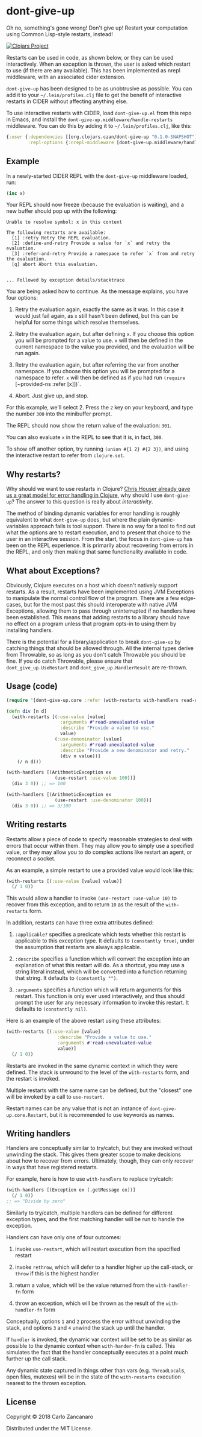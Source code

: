 # dont-give-up

Oh no, something's gone wrong! Don't give up! Restart your computation using Common Lisp-style restarts, instead!

[![Clojars Project](https://img.shields.io/clojars/v/org.clojars.czan/dont-give-up.svg)](https://clojars.org/org.clojars.czan/dont-give-up)

Restarts can be used in code, as shown below, or they can be used interactively. When an exception is thrown, the user is asked which restart to use (if there are any available). This has been implemented as nrepl middleware, with an associated cider extension.

`dont-give-up` has been designed to be as unobtrusive as possible. You can add it to your `~/.lein/profiles.clj` file to get the benefit of interactive restarts in CIDER without affecting anything else.

To use interactive restarts with CIDER, load `dont-give-up.el` from this repo in Emacs, and install the `dont-give-up.middleware/handle-restarts` middleware. You can do this by adding it to `~/.lein/profiles.clj`, like this:

```clojure
{:user {:dependencies [[org.clojars.czan/dont-give-up "0.1.0-SNAPSHOT"]]
        :repl-options {:nrepl-middleware [dont-give-up.middleware/handle-restarts]}}}
```

## Example

In a newly-started CIDER REPL with the `dont-give-up` middleware loaded, run:

```clojure
(inc x)
```

Your REPL should now freeze (because the evaluation is waiting), and a new buffer should pop up with the following:

```
Unable to resolve symbol: x in this context

The following restarts are available:
  [1] :retry Retry the REPL evaluation.
  [2] :define-and-retry Provide a value for `x` and retry the evaluation.
  [3] :refer-and-retry Provide a namespace to refer `x` from and retry the evaluation.
  [q] abort Abort this evaluation.


... Followed by exception details/stacktrace
```

You are being asked how to continue. As the message explains, you have four options:

1. Retry the evaluation again, exactly the same as it was. In this case it would just fail again, as `x` still hasn't been defined, but this can be helpful for some things which resolve themselves.

2. Retry the evaluation again, but after defining `x`. If you choose this option you will be prompted for a value to use. `x` will then be defined in the current namespace to the value you provided, and the evaluation will be run again.

3. Retry the evaluation again, but after referring the var from another namespace. If you choose this option you will be prompted for a namespace to refer. `x` will then be defined as if you had run `(require `[~provided-ns :refer [x]])`.

4. Abort. Just give up, and stop.

For this example, we'll select 2. Press the `2` key on your keyboard, and type the number `300` into the minibuffer prompt.

The REPL should now show the return value of the evaluation: `301`.

You can also evaluate `x` in the REPL to see that it is, in fact, `300`.

To show off another option, try running `(union #{1 2} #{2 3})`, and using the interactive restart to refer from `clojure.set`.

## Why restarts?

Why should we want to use restarts in Clojure? [Chris Houser already gave us a great model for error handling in Clojure](https://www.youtube.com/watch?v=zp0OEDcAro0), why should I use `dont-give-up`? The answer to this question is really about _interactivity_.

The method of binding dynamic variables for error handling is roughly equivalent to what `dont-give-up` does, but where the plain dynamic-variables approach fails is tool support. There is no way for a tool to find out what the options are to restart execution, and to present that choice to the user in an interactive session. From the start, the focus in `dont-give-up` has been on the REPL experience. It is primarily about recovering from errors in the REPL, and only then making that same functionality available in code.

## What about Exceptions?

Obviously, Clojure executes on a host which doesn't natively support restarts. As a result, restarts have been implemented using JVM Exceptions to manipulate the normal control flow of the program. There are a few edge-cases, but for the most past this should interoperate with native JVM Exceptions, allowing them to pass through uninterrupted if no handlers have been established. This means that adding restarts to a library should have no effect on a program unless that program opts-in to using them by installing handlers.

There is the potential for a library/application to break `dont-give-up` by catching things that should be allowed through. All the internal types derive from Throwable, so as long as you don't catch Throwable you should be fine. If you do catch Throwable, please ensure that `dont_give_up.UseRestart` and `dont_give_up.HandlerResult` are re-thrown.

## Usage (code)

```clojure
(require '[dont-give-up.core :refer (with-restarts with-handlers read-unevaluated-value use-restart)])

(defn div [n d]
  (with-restarts [(:use-value [value]
                    :arguments #'read-unevaluated-value
                    :describe "Provide a value to use."
                    value)
                  (:use-denominator [value]
                    :arguments #'read-unevaluated-value
                    :describe "Provide a new denominator and retry."
                    (div n value))]
    (/ n d)))

(with-handlers [(ArithmeticException ex
                  (use-restart :use-value 100))]
  (div 3 0)) ;; => 100

(with-handlers [(ArithmeticException ex
                  (use-restart :use-denominator 100))]
  (div 3 0)) ;; => 3/100
```

## Writing restarts

Restarts allow a piece of code to specify reasonable strategies to deal with errors that occur within them. They may allow you to simply use a specified value, or they may allow you to do complex actions like restart an agent, or reconnect a socket.

As an example, a simple restart to use a provided value would look like this:

```clojure
(with-restarts [(:use-value [value] value)]
  (/ 1 0))
```

This would allow a handler to invoke `(use-restart :use-value 10)` to recover from this exception, and to return `10` as the result of the `with-restarts` form.

In addition, restarts can have three extra attributes defined:

1. `:applicable?` specifies a predicate which tests whether this restart is applicable to this exception type. It defaults to `(constantly true)`, under the assumption that restarts are always applicable.

2. `:describe` specifies a function which will convert the exception into an explanation of what this restart will do. As a shortcut, you may use a string literal instead, which will be converted into a function returning that string. It defaults to `(constantly "")`.

3. `:arguments` specifies a function which will return arguments for this restart. This function is only ever used interactively, and thus should prompt the user for any necessary information to invoke this restart. It defaults to `(constantly nil)`.

Here is an example of the above restart using these attributes:

```clojure
(with-restarts [(:use-value [value]
                   :describe "Provide a value to use."
                   :arguments #'read-unevaluated-value
                   value)]
  (/ 1 0))
```

Restarts are invoked in the same dynamic context in which they were defined. The stack is unwound to the level of the `with-restarts` form, and the restart is invoked.

Multiple restarts with the same name can be defined, but the "closest" one will be invoked by a call to `use-restart`.

Restart names can be any value that is not an instance of `dont-give-up.core.Restart`, but it is recommended to use keywords as names.

## Writing handlers

Handlers are conceptually similar to try/catch, but they are invoked without unwinding the stack. This gives them greater scope to make decisions about how to recover from errors. Ultimately, though, they can only recover in ways that have registered restarts.

For example, here is how to use `with-handlers` to replace try/catch:

```clojure
(with-handlers [(Exception ex (.getMessage ex))]
  (/ 1 0))
;; => "Divide by zero"
```

Similarly to try/catch, multiple handlers can be defined for different exception types, and the first matching handler will be run to handle the exception.

Handlers can have only one of four outcomes:

1. invoke `use-restart`, which will restart execution from the specified restart

2. invoke `rethrow`, which will defer to a handler higher up the call-stack, or `throw` if this is the highest handler

3. return a value, which will be the value returned from the `with-handler-fn` form

4. throw an exception, which will be thrown as the result of the `with-handler-fn` form

Conceptually, options `1` and `2` process the error without unwinding the stack, and options `3` and `4` unwind the stack up until the handler.

If `handler` is invoked, the dynamic var context will be set to be as similar as possible to the dynamic context when `with-hander-fn` is called. This simulates the fact that the handler conceptually executes at a point much further up the call stack.

Any dynamic state captured in things other than vars (e.g. `ThreadLocal`s, open files, mutexes) will be in the state of the `with-restarts` execution nearest to the thrown exception.

## License

Copyright © 2018 Carlo Zancanaro

Distributed under the MIT License.
